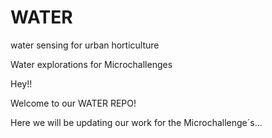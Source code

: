 # WATER

water sensing for urban horticulture

Water explorations for Microchallenges

Hey!!

Welcome to our WATER REPO!

Here we will be updating our work for the Microchallenge´s...

